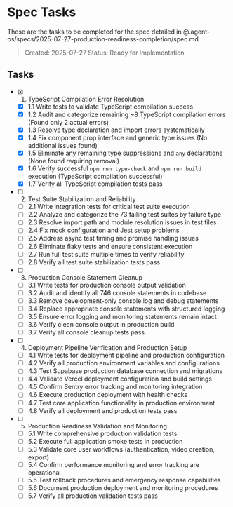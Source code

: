 # Spec Tasks

These are the tasks to be completed for the spec detailed in @.agent-os/specs/2025-07-27-production-readiness-completion/spec.md

> Created: 2025-07-27
> Status: Ready for Implementation

## Tasks

- [x] 1. TypeScript Compilation Error Resolution
  - [x] 1.1 Write tests to validate TypeScript compilation success
  - [x] 1.2 Audit and categorize remaining ~8 TypeScript compilation errors (Found only 2 actual errors)
  - [x] 1.3 Resolve type declaration and import errors systematically
  - [x] 1.4 Fix component prop interface and generic type issues (No additional issues found)
  - [x] 1.5 Eliminate any remaining type suppressions and `any` declarations (None found requiring removal)
  - [x] 1.6 Verify successful `npm run type-check` and `npm run build` execution (TypeScript compilation successful)
  - [x] 1.7 Verify all TypeScript compilation tests pass

- [ ] 2. Test Suite Stabilization and Reliability
  - [ ] 2.1 Write integration tests for critical test suite execution
  - [ ] 2.2 Analyze and categorize the 73 failing test suites by failure type
  - [ ] 2.3 Resolve import path and module resolution issues in test files
  - [ ] 2.4 Fix mock configuration and Jest setup problems
  - [ ] 2.5 Address async test timing and promise handling issues
  - [ ] 2.6 Eliminate flaky tests and ensure consistent execution
  - [ ] 2.7 Run full test suite multiple times to verify reliability
  - [ ] 2.8 Verify all test suite stabilization tests pass

- [ ] 3. Production Console Statement Cleanup
  - [ ] 3.1 Write tests for production console output validation
  - [ ] 3.2 Audit and identify all 746 console statements in codebase
  - [ ] 3.3 Remove development-only console.log and debug statements
  - [ ] 3.4 Replace appropriate console statements with structured logging
  - [ ] 3.5 Ensure error logging and monitoring statements remain intact
  - [ ] 3.6 Verify clean console output in production build
  - [ ] 3.7 Verify all console cleanup tests pass

- [ ] 4. Deployment Pipeline Verification and Production Setup
  - [ ] 4.1 Write tests for deployment pipeline and production configuration
  - [ ] 4.2 Verify all production environment variables and configurations
  - [ ] 4.3 Test Supabase production database connection and migrations
  - [ ] 4.4 Validate Vercel deployment configuration and build settings
  - [ ] 4.5 Confirm Sentry error tracking and monitoring integration
  - [ ] 4.6 Execute production deployment with health checks
  - [ ] 4.7 Test core application functionality in production environment
  - [ ] 4.8 Verify all deployment and production tests pass

- [ ] 5. Production Readiness Validation and Monitoring
  - [ ] 5.1 Write comprehensive production validation tests
  - [ ] 5.2 Execute full application smoke tests in production
  - [ ] 5.3 Validate core user workflows (authentication, video creation, export)
  - [ ] 5.4 Confirm performance monitoring and error tracking are operational
  - [ ] 5.5 Test rollback procedures and emergency response capabilities
  - [ ] 5.6 Document production deployment and monitoring procedures
  - [ ] 5.7 Verify all production validation tests pass
